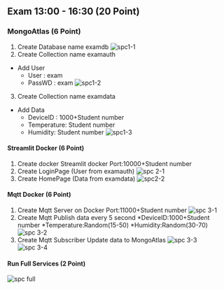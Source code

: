 ## Exam 13:00 - 16:30 (20 Point) 
### MongoAtlas                  (6 Point)
1. Create Database name examdb
![spc1-1](https://github.com/user-attachments/assets/4de5e179-1cb0-4e79-9155-93b2042b3915)
2. Create Collection name examauth
- Add User
  - User : exam
  - PassWD : exam
![spc1-2](https://github.com/user-attachments/assets/04ddc3e0-1bca-43b3-b2cb-415079416fe6)
3. Create Collection name examdata
- Add Data
  - DeviceID : 1000+Student number
  - Temperature: Student number
  - Humidity: Student number
![spc1-3](https://github.com/user-attachments/assets/be4d2a4e-9616-4262-8e81-118e03426f5e)
#### Streamlit Docker           (6 Point)
1. Create docker Streamlit docker Port:10000+Student number
2. Create LoginPage (User from examauth)
![spc 2-1](https://github.com/user-attachments/assets/4c026c92-6201-4ef5-b52e-5b96880340f5)
3. Create HomePage (Data from examdata)
![spc2-2](https://github.com/user-attachments/assets/80587c1c-3a12-46b9-a840-3e84955cddcb)

#### Mqtt Docker                (6 Point)
1. Create Mqtt Server on Docker Port:11000+Student number
![spc 3-1](https://github.com/user-attachments/assets/3d0de41a-fb25-4568-9d87-cde85dddf90b)
2. Create Mqtt Publish data every 5 second
*DeviceID:1000+Student number
*Temperature:Random(15-50)
*Humidity:Random(30-70)
![spc 3-2](https://github.com/user-attachments/assets/6165733b-0e94-4c9b-a187-81d218d45eda)
3. Create Mqtt Subscriber Update data to MongoAtlas
![spc 3-3](https://github.com/user-attachments/assets/4974aae7-d0e4-4cbf-aca0-eb9adae58c54)
![spc 3-4](https://github.com/user-attachments/assets/4a1c495f-abed-48e1-9f58-b53bc04d271c)
#### Run Full Services          (2 Point)
![spc full](https://github.com/user-attachments/assets/e91b8734-15a1-423f-8856-b64a4877c4f9)

